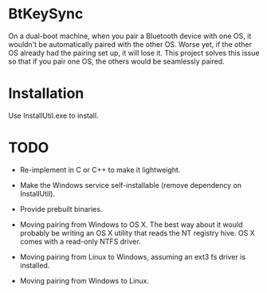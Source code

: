 BtKeySync
=========

On a dual-boot machine, when you pair a Bluetooth device with one OS, it wouldn't
be automatically paired with the other OS. Worse yet, if the other OS already had
the pairing set up, it will lose it. This project solves this issue so that if you
pair one OS, the others would be seamlessly paired.

Installation
============

Use InstallUtil.exe to install.

TODO
====

* Re-implement in C or C++ to make it lightweight.

* Make the Windows service self-installable (remove dependency on InstallUtil).

* Provide prebuilt binaries.

* Moving pairing from Windows to OS X. The best way about it would probably be
  writing an OS X utility that reads the NT registry hive. OS X comes with
  a read-only NTFS driver.
  
* Moving pairing from Linux to Windows, assuming an ext3 fs driver is installed.

* Moving pairing from Windows to Linux.
